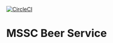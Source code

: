 [![CircleCI](https://dl.circleci.com/status-badge/img/gh/sonnyjon/mssc-beer-service/tree/main.svg?style=svg)](https://dl.circleci.com/status-badge/redirect/gh/sonnyjon/mssc-beer-service/tree/main)

# MSSC Beer Service

